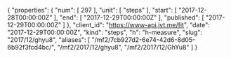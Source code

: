 {
  "properties": {
    "num": [
      297
    ],
    "unit": [
      "steps"
    ],
    "start": [
      "2017-12-28T00:00:00Z"
    ],
    "end": [
      "2017-12-29T00:00:00Z"
    ],
    "published": [
      "2017-12-29T00:00:00Z"
    ]
  },
  "client_id": "https://www-api.jvt.me/fit",
  "date": "2017-12-29T00:00:00Z",
  "kind": "steps",
  "h": "h-measure",
  "slug": "2017/12/ghyu8",
  "aliases": [
    "/mf2/7cb927d2-6e74-42d6-8d05-6b92f3fcd4bc/",
    "/mf2/2017/12/ghyu8",
    "/mf2/2017/12/GhYu8"
  ]
}
